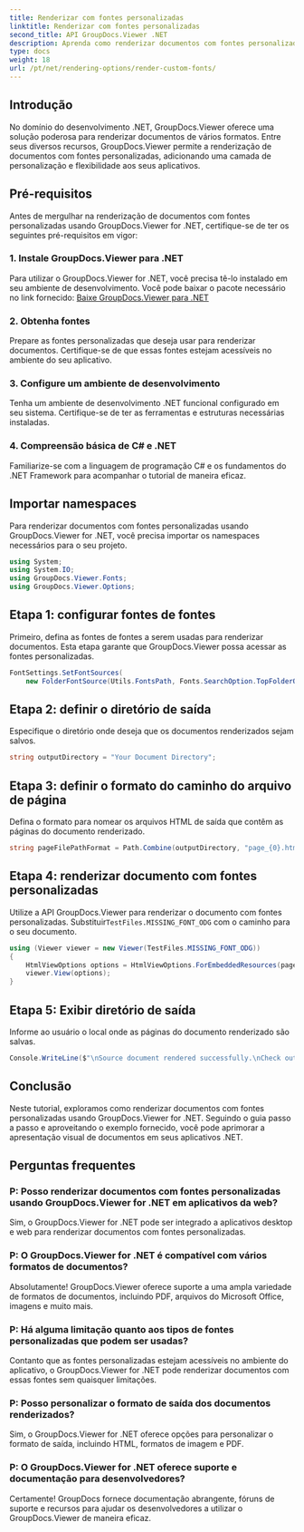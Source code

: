 ```yaml
---
title: Renderizar com fontes personalizadas
linktitle: Renderizar com fontes personalizadas
second_title: API GroupDocs.Viewer .NET
description: Aprenda como renderizar documentos com fontes personalizadas usando GroupDocs.Viewer for .NET. Aprimore apresentações visuais sem esforço.
type: docs
weight: 18
url: /pt/net/rendering-options/render-custom-fonts/
---
```

## Introdução
No domínio do desenvolvimento .NET, GroupDocs.Viewer oferece uma solução poderosa para renderizar documentos de vários formatos. Entre seus diversos recursos, GroupDocs.Viewer permite a renderização de documentos com fontes personalizadas, adicionando uma camada de personalização e flexibilidade aos seus aplicativos.
## Pré-requisitos
Antes de mergulhar na renderização de documentos com fontes personalizadas usando GroupDocs.Viewer for .NET, certifique-se de ter os seguintes pré-requisitos em vigor:
### 1. Instale GroupDocs.Viewer para .NET
Para utilizar o GroupDocs.Viewer for .NET, você precisa tê-lo instalado em seu ambiente de desenvolvimento. Você pode baixar o pacote necessário no link fornecido:
[Baixe GroupDocs.Viewer para .NET](https://releases.groupdocs.com/viewer/net/)
### 2. Obtenha fontes
Prepare as fontes personalizadas que deseja usar para renderizar documentos. Certifique-se de que essas fontes estejam acessíveis no ambiente do seu aplicativo.
### 3. Configure um ambiente de desenvolvimento
Tenha um ambiente de desenvolvimento .NET funcional configurado em seu sistema. Certifique-se de ter as ferramentas e estruturas necessárias instaladas.
### 4. Compreensão básica de C# e .NET
Familiarize-se com a linguagem de programação C# e os fundamentos do .NET Framework para acompanhar o tutorial de maneira eficaz.

## Importar namespaces
Para renderizar documentos com fontes personalizadas usando GroupDocs.Viewer for .NET, você precisa importar os namespaces necessários para o seu projeto.

```csharp
using System;
using System.IO;
using GroupDocs.Viewer.Fonts;
using GroupDocs.Viewer.Options;
```

## Etapa 1: configurar fontes de fontes
Primeiro, defina as fontes de fontes a serem usadas para renderizar documentos. Esta etapa garante que GroupDocs.Viewer possa acessar as fontes personalizadas.
```csharp
FontSettings.SetFontSources(
    new FolderFontSource(Utils.FontsPath, Fonts.SearchOption.TopFolderOnly));
```
## Etapa 2: definir o diretório de saída
Especifique o diretório onde deseja que os documentos renderizados sejam salvos.
```csharp
string outputDirectory = "Your Document Directory";
```
## Etapa 3: definir o formato do caminho do arquivo de página
Defina o formato para nomear os arquivos HTML de saída que contêm as páginas do documento renderizado.
```csharp
string pageFilePathFormat = Path.Combine(outputDirectory, "page_{0}.html");
```
## Etapa 4: renderizar documento com fontes personalizadas
 Utilize a API GroupDocs.Viewer para renderizar o documento com fontes personalizadas. Substituir`TestFiles.MISSING_FONT_ODG` com o caminho para o seu documento.
```csharp
using (Viewer viewer = new Viewer(TestFiles.MISSING_FONT_ODG))
{
    HtmlViewOptions options = HtmlViewOptions.ForEmbeddedResources(pageFilePathFormat);
    viewer.View(options);
}
```
## Etapa 5: Exibir diretório de saída
Informe ao usuário o local onde as páginas do documento renderizado são salvas.
```csharp
Console.WriteLine($"\nSource document rendered successfully.\nCheck output in {outputDirectory}.");
```

## Conclusão
Neste tutorial, exploramos como renderizar documentos com fontes personalizadas usando GroupDocs.Viewer for .NET. Seguindo o guia passo a passo e aproveitando o exemplo fornecido, você pode aprimorar a apresentação visual de documentos em seus aplicativos .NET.
## Perguntas frequentes
### P: Posso renderizar documentos com fontes personalizadas usando GroupDocs.Viewer for .NET em aplicativos da web?
Sim, o GroupDocs.Viewer for .NET pode ser integrado a aplicativos desktop e web para renderizar documentos com fontes personalizadas.
### P: O GroupDocs.Viewer for .NET é compatível com vários formatos de documentos?
Absolutamente! GroupDocs.Viewer oferece suporte a uma ampla variedade de formatos de documentos, incluindo PDF, arquivos do Microsoft Office, imagens e muito mais.
### P: Há alguma limitação quanto aos tipos de fontes personalizadas que podem ser usadas?
Contanto que as fontes personalizadas estejam acessíveis no ambiente do aplicativo, o GroupDocs.Viewer for .NET pode renderizar documentos com essas fontes sem quaisquer limitações.
### P: Posso personalizar o formato de saída dos documentos renderizados?
Sim, o GroupDocs.Viewer for .NET oferece opções para personalizar o formato de saída, incluindo HTML, formatos de imagem e PDF.
### P: O GroupDocs.Viewer for .NET oferece suporte e documentação para desenvolvedores?
Certamente! GroupDocs fornece documentação abrangente, fóruns de suporte e recursos para ajudar os desenvolvedores a utilizar o GroupDocs.Viewer de maneira eficaz.